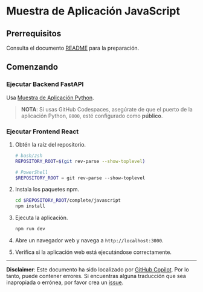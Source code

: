 # Muestra de Aplicación JavaScript

## Prerrequisitos

Consulta el documento [README](../../README.md) para la preparación.

## Comenzando

### Ejecutar Backend FastAPI

Usa [Muestra de Aplicación Python](../python/).

> **NOTA**: Si usas GitHub Codespaces, asegúrate de que el puerto de la aplicación Python, `8000`, esté configurado como **público**.

### Ejecutar Frontend React

1. Obtén la raíz del repositorio.

    ```bash
    # bash/zsh
    REPOSITORY_ROOT=$(git rev-parse --show-toplevel)
    ```

    ```powershell
    # PowerShell
    $REPOSITORY_ROOT = git rev-parse --show-toplevel
    ```

1. Instala los paquetes npm.

    ```bash
    cd $REPOSITORY_ROOT/complete/javascript
    npm install
    ```

1. Ejecuta la aplicación.

    ```bash
    npm run dev
    ```

1. Abre un navegador web y navega a `http://localhost:3000`.
1. Verifica si la aplicación web está ejecutándose correctamente.

---

**Disclaimer**: Este documento ha sido localizado por [GitHub Copilot](https://docs.github.com/copilot/about-github-copilot/what-is-github-copilot). Por lo tanto, puede contener errores. Si encuentras alguna traducción que sea inapropiada o errónea, por favor crea un [issue](https://github.com/microsoft/github-copilot-vibe-coding-workshop/issues/new).
